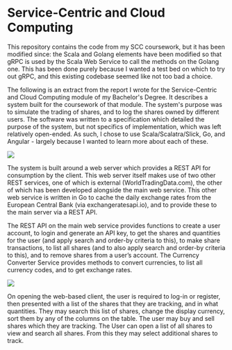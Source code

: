 # Service-Centric and Cloud Computing

This repository contains the code from my SCC coursework, but it has been modified since: the Scala and Golang elements have been modified so that gRPC is used by 
the Scala Web Service to call the methods on the Golang one. This has been done purely because I wanted a test bed on which to try out gRPC,
and this existing codebase seemed like not too bad a choice.

The following is an extract from the report I wrote for the Service-Centric and Cloud Computing module of my Bachelor's Degree.
It describes a system built for the coursework of that module. The system's purpose was to simulate the trading of shares,
and to log the shares owned by different users. The software was written to a specification which detailed the purpose of the system,
but not specifics of implementation, which was left relatively open-ended. As such, I chose to use Scala/Scalatra/Slick,
Go, and Angular - largely because I wanted to learn more about each of these.

![](https://www.danrh.co.uk/images/uni/scc_uml.png)

The system is built around a web server which provides a REST API for consumption by the
client. This web server itself makes use of two other REST services, one of which is external
(WorldTradingData.com), the other of which has been developed alongside the main web
service. This other web service is written in Go to cache the daily exchange rates from the
European Central Bank (via exchangeratesapi.io), and to provide these to the main server via
a REST API.

The REST API on the main web service provides functions to create a user account, to login
and generate an API key, to get the shares and quantities for the user (and apply search and
order-by criteria to this), to make share transactions, to list all shares (and to also apply
search and order-by criteria to this), and to remove shares from a user’s account.
The Currency Converter Service provides methods to convert currencies, to list all currency
codes, and to get exchange rates.

![](https://www.danrh.co.uk/images/uni/scc_scr1.png)

On opening the web-based client, the user is required to log-in or register, then presented with
a list of the shares that they are tracking, and in what quantities. They may search this list of
shares, change the display currency, sort them by any of the columns on the table. The user
may buy and sell shares which they are tracking. The User can open a list of all shares to view
and search all shares. From this they may select additional shares to track. 





